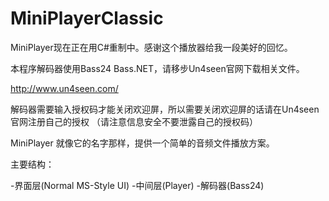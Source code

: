 MiniPlayerClassic
=================
MiniPlayer现在正在用C#重制中。感谢这个播放器给我一段美好的回忆。

本程序解码器使用Bass24 Bass.NET，请移步Un4seen官网下载相关文件。

http://www.un4seen.com/

解码器需要输入授权码才能关闭欢迎屏，所以需要关闭欢迎屏的话请在Un4seen官网注册自己的授权
（请注意信息安全不要泄露自己的授权码）

MiniPlayer 就像它的名字那样，提供一个简单的音频文件播放方案。


主要结构：

-界面层(Normal MS-Style UI)
-中间层(Player)
-解码器(Bass24)


